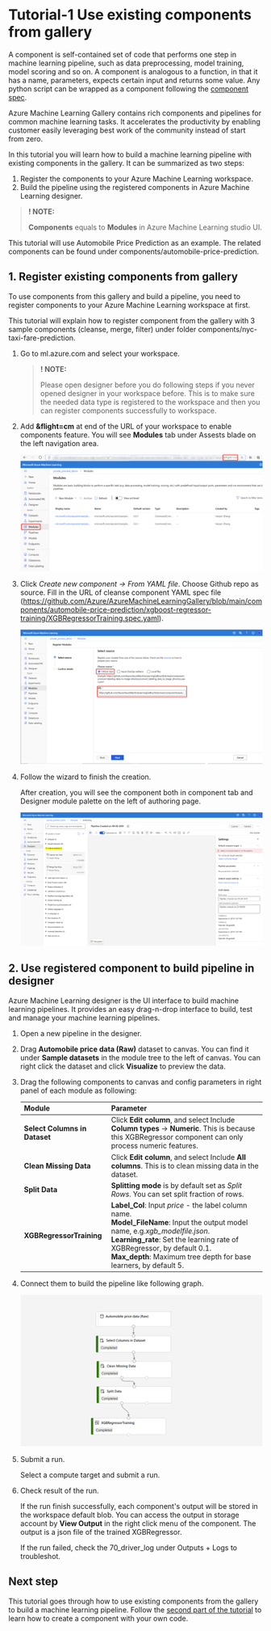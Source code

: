 # Tutorial-1 Use existing components from gallery

A component is self-contained set of code that performs one step in machine learning pipeline, such as data preprocessing, model training, model scoring and so on. A component is analogous to a function, in that it has a name, parameters, expects certain input and returns some value. Any python script can be wrapped as a component following the [component spec](component-spec-definition.md).

Azure Machine Learning Gallery contains rich components and pipelines for common machine learning tasks. It accelerates the productivity by enabling customer easily leveraging best work of the community instead of start from zero. 

In this tutorial you will learn how to build a machine learning pipeline with existing components in the gallery. It can be summarized as two steps:
 1. Register the components to your Azure Machine Learning workspace.
 2. Build the pipeline using the registered components in Azure Machine Learning designer.

> **! NOTE:**  
>
> **Components** equals to **Modules** in Azure Machine Learning studio UI.

This tutorial will use Automobile Price Prediction as an example. The related components can be found under components/automobile-price-prediction.


## 1. Register existing components from gallery

To use components from this gallery and build a pipeline, you need to register components to your Azure Machine Learning workspace at first.

This tutorial will explain how to register component from the gallery with 3 sample components (cleanse, merge, filter) under folder components/nyc-taxi-fare-prediction.

1. Go to ml.azure.com and select your workspace.

    > **! NOTE:**  
    >
    > Please open designer before you do following steps if you never opened designer in your workspace before. This is to make sure the needed data type is registered to the workspace and then you can register components successfully to workspace.  

1. Add **&flight=cm** at end of the URL of your workspace to enable components feature. You will see **Modules** tab under Assests blade on the left navigation area. 

    ![create-component](./media/aml-studio-flight.PNG)
    
1. Click *Create new component -> From YAML file*. Choose Github repo as source. Fill in the URL of cleanse component YAML spec file (https://github.com/Azure/AzureMachineLearningGallery/blob/main/components/automobile-price-prediction/xgboost-regressor-training/XGBRegressorTraining.spec.yaml).

    ![create-component](./media/create-component.PNG)
    

1. Follow the wizard to finish the creation. 
    
    After creation, you will see the component both in component tab and Designer module palette on the left of authoring page. 

    ![registered-component](./media/module-tree.PNG)


## 2. Use registered component to build pipeline in designer

Azure Machine Learning designer is the UI interface to build machine learning pipelines. It provides an easy drag-n-drop interface to build, test and manage your machine learning pipelines. 

1. Open a new pipeline in the designer.

1. Drag **Automobile price data (Raw)** dataset to canvas. You can find it under **Sample datasets** in the module tree to the left of canvas. You can right click the dataset and click **Visualize** to preview the data.

1. Drag the following components to canvas and config parameters in right panel of each module as following:

    |Module|Parameter|
    |---|---|
    |**Select Columns in Dataset**| Click **Edit column**, and select Include **Column types** -> **Numeric**. This is because this XGBRegressor component can only process numeric features.
    |**Clean Missing Data**| Click **Edit column**, and select Include **All columns**. This is to clean missing data in the dataset.
    |**Split Data**| **Splitting mode** is by default set as *Split Rows*. You can set split fraction of rows.
    |**XGBRegressorTraining**| **Label_Col**: Input *price* - the label column name.</br> **Model_FileName**: Input the output model name, e.g.*xgb_modelfile.json*.</br> **Learning_rate**: Set the learning rate of XGBRegressor, by default 0.1. </br> **Max_depth**: Maximum tree depth for base learners, by default 5.


1. Connect them to build the pipeline like following graph. 

    ![tutorial1-pipeline](./media/tutorial1-pipeline.PNG)

1. Submit a run.
    
    Select a compute target and submit a run. 

1. Check result of the run.
    
    If the run finish successfully, each component's output will be stored in the workspace default blob. 
    You can access the output in storage account by **View Output** in the right click menu of the component. The output is a json file of the trained XGBRegressor.

    If the run failed, check the 70_driver_log under Outputs + Logs to troubleshot. 
  




## Next step
This tutorial goes through how to use existing components from the gallery to build a machine learning pipeline. Follow the [second part of the tutorial](./tutorial2-create-your-component.md) to learn how to create a component with your own code. 
